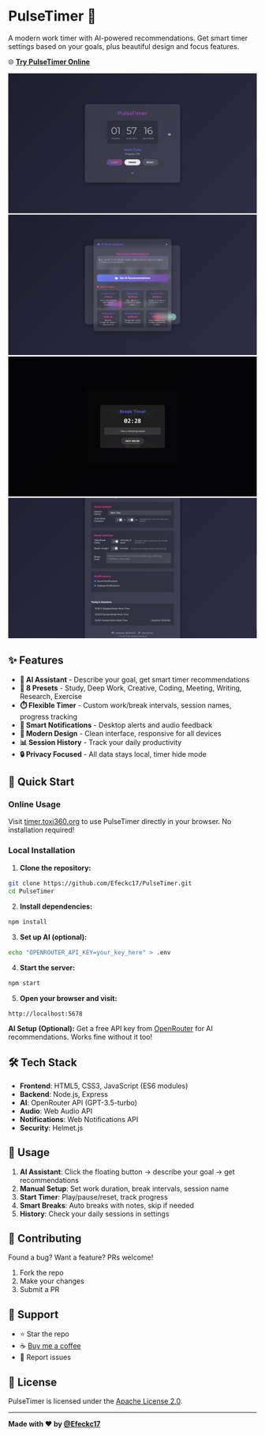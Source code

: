 # PulseTimer 🤖

A modern work timer with AI-powered recommendations. Get smart timer settings based on your goals, plus beautiful design and focus features.

🌐 **[Try PulseTimer Online](https://timer.toxi360.org)**

![Timer Interface](img/timer.png)
![AI Assistant](img/ai-assistant.png)
![Break Time](img/breaktime.png)
![Settings Panel](img/settings.png)

## ✨ Features

- **🤖 AI Assistant** - Describe your goal, get smart timer recommendations
- **🎯 8 Presets** - Study, Deep Work, Creative, Coding, Meeting, Writing, Research, Exercise
- **⏱️ Flexible Timer** - Custom work/break intervals, session names, progress tracking
- **🔔 Smart Notifications** - Desktop alerts and audio feedback
- **🎨 Modern Design** - Clean interface, responsive for all devices
- **📊 Session History** - Track your daily productivity
- **🔒 Privacy Focused** - All data stays local, timer hide mode

## 🚀 Quick Start

### Online Usage
Visit [timer.toxi360.org](https://timer.toxi360.org) to use PulseTimer directly in your browser. No installation required!

### Local Installation

1. **Clone the repository:**
```bash
git clone https://github.com/Efeckc17/PulseTimer.git
cd PulseTimer
```

2. **Install dependencies:**
```bash
npm install
```

3. **Set up AI (optional):**
```bash
echo "OPENROUTER_API_KEY=your_key_here" > .env
```

4. **Start the server:**
```bash
npm start
```

5. **Open your browser and visit:**
```
http://localhost:5678
```

**AI Setup (Optional):** Get a free API key from [OpenRouter](https://openrouter.ai) for AI recommendations. Works fine without it too!

## 🛠️ Tech Stack

- **Frontend**: HTML5, CSS3, JavaScript (ES6 modules)
- **Backend**: Node.js, Express
- **AI**: OpenRouter API (GPT-3.5-turbo)
- **Audio**: Web Audio API
- **Notifications**: Web Notifications API
- **Security**: Helmet.js

## 🚀 Usage

1. **AI Assistant**: Click the floating button → describe your goal → get recommendations
2. **Manual Setup**: Set work duration, break intervals, session name
3. **Start Timer**: Play/pause/reset, track progress
4. **Smart Breaks**: Auto breaks with notes, skip if needed
5. **History**: Check your daily sessions in settings


## 🤝 Contributing

Found a bug? Want a feature? PRs welcome!

1. Fork the repo
2. Make your changes  
3. Submit a PR

## 💝 Support

- ⭐ Star the repo
- ☕ [Buy me a coffee](https://buymeacoffee.com/toxi360)
- 🐛 Report issues

## 📜 License

PulseTimer is licensed under the [Apache License 2.0](LICENSE).

---

**Made with ❤️ by [@Efeckc17](https://github.com/Efeckc17)**
